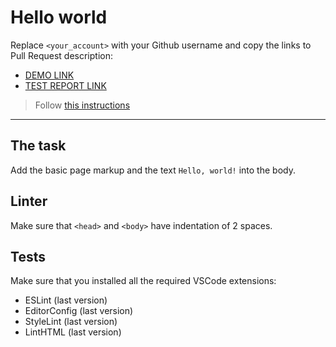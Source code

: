 # Hello world

Replace `<your_account>` with your Github username and copy the links to Pull Request description:
- [DEMO LINK](https://github.com/ludmailaproskurna/layout_hello-world.git/)
- [TEST REPORT LINK](https://github.com/ludmailaproskurna/layout_hello-world.git/)

> Follow [this instructions](https://mate-academy.github.io/layout_task-guideline/#how-to-solve-the-layout-tasks-on-github)
___

## The task

Add the basic page markup and the text `Hello, world!` into the body.

## Linter

Make sure that `<head>` and `<body>` have indentation of 2 spaces.

## Tests

Make sure that you installed all the required VSCode extensions:

- ESLint (last version)
- EditorConfig (last version)
- StyleLint (last version)
- LintHTML (last version)
